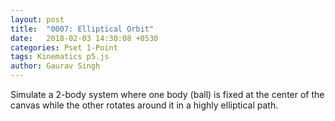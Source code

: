 ```yaml
---
layout: post
title:  "0007: Elliptical Orbit"
date:   2018-02-03 14:30:08 +0530
categories: Pset 1-Point
tags: Kinematics p5.js
author: Gaurav Singh
---
```

Simulate a 2-body system where one body (ball) is fixed at the center of the canvas while the other rotates around it in a highly elliptical path.
